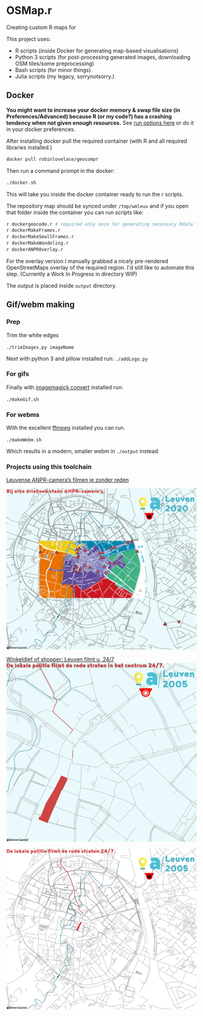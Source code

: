 # OSMap.r

Creating custom R maps for 

This project uses:

- R scripts (inside Docker for generating map-based visualisations)
- Python 3 scripts (for post-processing generated images, downloading OSM tiles/some preprocessing)
- Bash scripts (for minor things)
- Julia scripts (my legacy, sorrynotsorry.)

## Docker

**You might want to increase your docker memory & swap file size (in Preferences/Advanced) because R (or my code?) has a crashing tendency when not given enough resources.**
See [run options here](https://docs.docker.com/config/containers/resource_constraints/#--memory-swap-details) or do it in your docker preferences.


After installing docker pull the required container (with R and all required libraries installed.)
```bash
docker pull robinlovelace/geocompr
```

Then run a command prompt in the docker:
```bash
./docker.sh
```

This will take you inside the docker container ready to run the r scripts.

The repository map should be synced under `/tmp/wmleuv` and if you open that folder inside the container you can run scripts like:

```bash
r dockergeocode.r # required only once for generating necessary Rdata files.
r dockerMakeFrames.r
r dockerMakeSmallFrames.r
r dockerMakeWandeling.r
r dockerANPROverlay.r
```

For the overlay version I manually grabbed a nicely pre-rendered OpenStreetMaps overlay of the required region. I'd still like to automate this step. (Currently a Work In Progress in directory WIP)

The output is placed inside `output` directory.

## Gif/webm making

### Prep
Trim the white edges

`./trimImages.py imageName`

Next with python 3 and pillow installed run:
`./addLogo.py`

### For gifs

Finally with [imagemagick convert](https://imagemagick.org/script/download.php) installed run:

`./makeGif.sh`

### For webms

With the excellent [ffmpeg](https://ffmpeg.org/) installed you can run.

`./makeWebm.sh`

Which results in a modern, smaller webm in `./output` instead.


### Projects using this toolchain

[Leuvense ANPR-camera’s filmen je zonder reden](https://www.apache.be/2020/01/08/leuvense-anpr-cameras-filmen-zonder-reden/)

![ANPR camera's in het stadscentrum van Leuven](https://github.com/dietercastel/OSMap.r/raw/wmleuv/output/art2_2.png)

[Winkeldief of shopper: Leuven filmt u, 24/7](https://www.apache.be/2020/01/09/hoe-leuven-een-gefilmde-stad-werd/)
![Toenemende gefilmde straten in het centrum Leuven 2005,2013,2020](https://github.com/dietercastel/OSMap.r/raw/wmleuv/output/creepSmall.gif)

![Toenemende gefilmde straten regio ring van Leuven 2005,2013,2020](https://github.com/dietercastel/OSMap.r/raw/wmleuv/output/hlStreets.gif)
